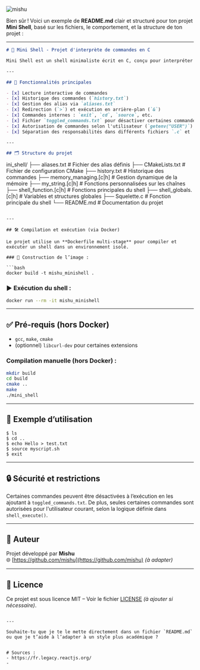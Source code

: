 ![mishu](https://github.com/user-attachments/assets/bd416bd7-7f2b-4e0d-9f13-8f8e85368afa)

Bien sûr ! Voici un exemple de **README.md** clair et structuré pour ton projet **Mini Shell**, basé sur les fichiers, le comportement, et la structure de ton projet :

---

```markdown
# 🐚 Mini Shell - Projet d'interprète de commandes en C

Mini Shell est un shell minimaliste écrit en C, conçu pour interpréter des commandes de manière interactive. Ce projet inclut la gestion des alias, de l’historique, des redirections, de la séparation de commandes et de certaines restrictions d’accès par utilisateur.

---

## 🚀 Fonctionnalités principales

- [x] Lecture interactive de commandes
- [x] Historique des commandes (`history.txt`)
- [x] Gestion des alias via `aliases.txt`
- [x] Redirection (`>`) et exécution en arrière-plan (`&`)
- [x] Commandes internes : `exit`, `cd`, `source`, etc.
- [x] Fichier `toggled_commands.txt` pour désactiver certaines commandes
- [x] Autorisation de commandes selon l'utilisateur (`getenv("USER")`)
- [x] Séparation des responsabilités dans différents fichiers `.c` et `.h`

---

## 🗂️ Structure du projet

```
ini_shell/
├── aliases.txt               # Fichier des alias définis
├── CMakeLists.txt            # Fichier de configuration CMake
├── history.txt               # Historique des commandes
├── memory_managing.[c|h]     # Gestion dynamique de la mémoire
├── my_string.[c|h]           # Fonctions personnalisées sur les chaînes
├── shell_function.[c|h]      # Fonctions principales du shell
├── shell_globals.[c|h]       # Variables et structures globales
├── Squelette.c               # Fonction principale du shell
└── README.md                 # Documentation du projet
```

---

## 🛠️ Compilation et exécution (via Docker)

Le projet utilise un **Dockerfile multi-stage** pour compiler et exécuter un shell dans un environnement isolé.

### 🔧 Construction de l’image :

```bash
docker build -t mishu_minishell .
```

### ▶️ Exécution du shell :

```bash
docker run --rm -it mishu_minishell
```

---

## ✅ Pré-requis (hors Docker)

- `gcc`, `make`, `cmake`
- (optionnel) `libcurl-dev` pour certaines extensions

### Compilation manuelle (hors Docker) :

```bash
mkdir build
cd build
cmake ..
make
./mini_shell
```

---

## 🧠 Exemple d’utilisation

```shell
$ ls
$ cd ..
$ echo Hello > test.txt
$ source myscript.sh
$ exit
```

---

## 🔒 Sécurité et restrictions

Certaines commandes peuvent être désactivées à l’exécution en les ajoutant à `toggled_commands.txt`. De plus, seules certaines commandes sont autorisées pour l'utilisateur courant, selon la logique définie dans `shell_execute()`.

---

## 👤 Auteur

Projet développé par **Mishu**  
🌐 [https://github.com/mishu](https://github.com/mishu) *(à adapter)*

---

## 📄 Licence

Ce projet est sous licence MIT – Voir le fichier [LICENSE](LICENSE) *(à ajouter si nécessaire)*.
```

---

Souhaite-tu que je te le mette directement dans un fichier `README.md` ou que je t’aide à l’adapter à un style plus académique ?


# Sources :
- https://fr.legacy.reactjs.org/
- 